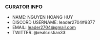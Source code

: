 ### CURATOR INFO

* NAME: NGUYEN HOANG HUY
* DISCORD USERNAME: leader2704#9377
* EMAIL: leader2704@gmail.com
* TWITTER: @realcristian33
